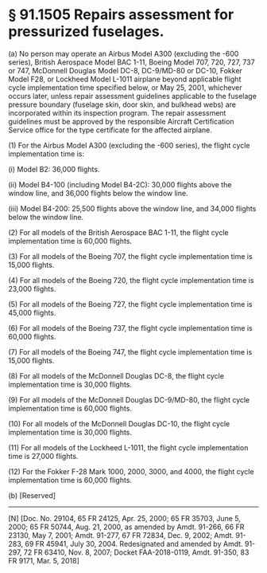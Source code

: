 # § 91.1505   Repairs assessment for pressurized fuselages.

(a) No person may operate an Airbus Model A300 (excluding the -600 series), British Aerospace Model BAC 1-11, Boeing Model 707, 720, 727, 737 or 747, McDonnell Douglas Model DC-8, DC-9/MD-80 or DC-10, Fokker Model F28, or Lockheed Model L-1011 airplane beyond applicable flight cycle implementation time specified below, or May 25, 2001, whichever occurs later, unless repair assessment guidelines applicable to the fuselage pressure boundary (fuselage skin, door skin, and bulkhead webs) are incorporated within its inspection program. The repair assessment guidelines must be approved by the responsible Aircraft Certification Service office for the type certificate for the affected airplane.


(1) For the Airbus Model A300 (excluding the -600 series), the flight cycle implementation time is:


(i) Model B2: 36,000 flights. 


(ii) Model B4-100 (including Model B4-2C): 30,000 flights above the window line, and 36,000 flights below the window line. 


(iii) Model B4-200: 25,500 flights above the window line, and 34,000 flights below the window line.


(2) For all models of the British Aerospace BAC 1-11, the flight cycle implementation time is 60,000 flights. 


(3) For all models of the Boeing 707, the flight cycle implementation time is 15,000 flights. 


(4) For all models of the Boeing 720, the flight cycle implementation time is 23,000 flights. 


(5) For all models of the Boeing 727, the flight cycle implementation time is 45,000 flights. 


(6) For all models of the Boeing 737, the flight cycle implementation time is 60,000 flights. 


(7) For all models of the Boeing 747, the flight cycle implementation time is 15,000 flights. 


(8) For all models of the McDonnell Douglas DC-8, the flight cycle implementation time is 30,000 flights. 


(9) For all models of the McDonnell Douglas DC-9/MD-80, the flight cycle implementation time is 60,000 flights. 


(10) For all models of the McDonnell Douglas DC-10, the flight cycle implementation time is 30,000 flights. 


(11) For all models of the Lockheed L-1011, the flight cycle implementation time is 27,000 flights.


(12) For the Fokker F-28 Mark 1000, 2000, 3000, and 4000, the flight cycle implementation time is 60,000 flights.


(b) [Reserved] 



---

[N] [Doc. No. 29104, 65 FR 24125, Apr. 25, 2000; 65 FR 35703, June 5, 2000; 65 FR 50744, Aug. 21, 2000, as amended by Amdt. 91-266, 66 FR 23130, May 7, 2001; Amdt. 91-277, 67 FR 72834, Dec. 9, 2002; Amdt. 91-283, 69 FR 45941, July 30, 2004. Redesignated and amended by Amdt. 91-297, 72 FR 63410, Nov. 8, 2007; Docket FAA-2018-0119, Amdt. 91-350, 83 FR 9171, Mar. 5, 2018]




